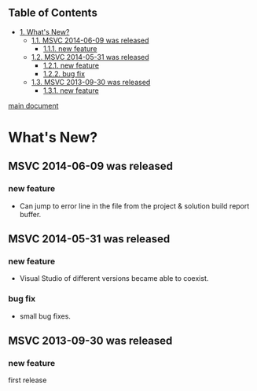 <div id="table-of-contents">
<h2>Table of Contents</h2>
<div id="text-table-of-contents">
<ul>
<li><a href="#sec-1">1. What's New?</a>
<ul>
<li><a href="#sec-1-1">1.1. MSVC 2014-06-09 was released</a>
<ul>
<li><a href="#sec-1-1-1">1.1.1. new feature</a></li>
</ul>
</li>
<li><a href="#sec-1-2">1.2. MSVC 2014-05-31 was released</a>
<ul>
<li><a href="#sec-1-2-1">1.2.1. new feature</a></li>
<li><a href="#sec-1-2-2">1.2.2. bug fix</a></li>
</ul>
</li>
<li><a href="#sec-1-3">1.3. MSVC 2013-09-30 was released</a>
<ul>
<li><a href="#sec-1-3-1">1.3.1. new feature</a></li>
</ul>
</li>
</ul>
</li>
</ul>
</div>
</div>


[main document](./doc/manual.ja.md)  

# What's New?<a id="sec-1" name="sec-1"></a>

## MSVC 2014-06-09 was released<a id="sec-1-1" name="sec-1-1"></a>

### new feature<a id="sec-1-1-1" name="sec-1-1-1"></a>

-   Can jump to error line in the file from the project & solution build report buffer.

## MSVC 2014-05-31 was released<a id="sec-1-2" name="sec-1-2"></a>

### new feature<a id="sec-1-2-1" name="sec-1-2-1"></a>

-   Visual Studio of different versions became able to coexist.

### bug fix<a id="sec-1-2-2" name="sec-1-2-2"></a>

-   small bug fixes.

## MSVC 2013-09-30 was released<a id="sec-1-3" name="sec-1-3"></a>

### new feature<a id="sec-1-3-1" name="sec-1-3-1"></a>

first release
